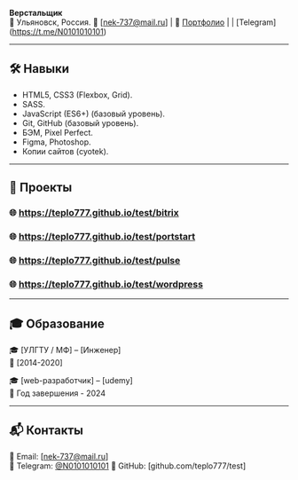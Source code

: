 **Верстальщик**  
📍 Ульяновск, Россия.
📧 [nek-737@mail.ru] | 
🔗 [Портфолио](https://github.com/teplo777/test) |  | [Telegram] (https://t.me/N0101010101)

---

## 🛠️ Навыки

- HTML5, CSS3 (Flexbox, Grid).
- SАSS.
- JavaScript (ES6+) (базовый уровень).
- Git, GitHub (базовый уровень).
- БЭМ, Pixel Perfect.
- Figma, Photoshop.
- Копии сайтов (cyotek).

---


## 📂 Проекты

### 🌐 https://teplo777.github.io/test/bitrix

### 🌐 https://teplo777.github.io/test/portstart  

### 🌐 https://teplo777.github.io/test/pulse

### 🌐 https://teplo777.github.io/test/wordpress

---

## 🎓 Образование

🎓 [УЛГТУ / МФ] – [Инженер]  
📅 [2014-2020]  

🎓 [web-разработчик] – [udemy]  
📅 Год завершения - 2024

---


## 📬 Контакты

💌 Email: [nek-737@mail.ru]  
📱 Telegram: [@N0101010101](https://t.me/N0101010101)
🔗 GitHub: [github.com/teplo777/test]
